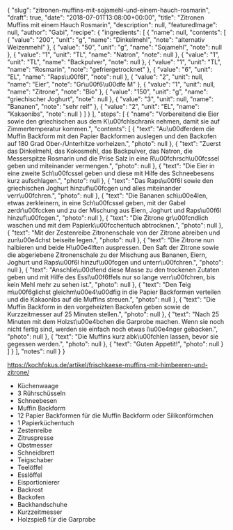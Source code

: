 {
    "slug": "zitronen-muffins-mit-sojamehl-und-einem-hauch-rosmarin",
    "draft": true,
    "date": "2018-07-01T13:08:00+00:00",
    "title": "Zitronen Muffins mit einem Hauch Rosmarin",
    "description": null,
    "featuredImage": null,
    "author": "Gabi",
    "recipe": {
        "ingredients": [
            {
                "name": null,
                "contents": [
                    {
                        "value": "200",
                        "unit": "g",
                        "name": "Dinkelmehl",
                        "note": "alternativ Weizenmehl"
                    },
                    {
                        "value": "50",
                        "unit": "g",
                        "name": "Sojamehl",
                        "note": null
                    },
                    {
                        "value": "1",
                        "unit": "TL",
                        "name": "Natron",
                        "note": null
                    },
                    {
                        "value": "1",
                        "unit": "TL",
                        "name": "Backpulver",
                        "note": null
                    },
                    {
                        "value": "1",
                        "unit": "TL",
                        "name": "Rosmarin",
                        "note": "gefriergetrocknet"
                    },
                    {
                        "value": "6",
                        "unit": "EL",
                        "name": "Raps\u00f6l",
                        "note": null
                    },
                    {
                        "value": "2",
                        "unit": null,
                        "name": "Eier",
                        "note": "Gr\u00f6\u00dfe M"
                    },
                    {
                        "value": "1",
                        "unit": null,
                        "name": "Zitrone",
                        "note": "Bio"
                    },
                    {
                        "value": "150",
                        "unit": "g",
                        "name": "griechischer Joghurt",
                        "note": null
                    },
                    {
                        "value": "3",
                        "unit": null,
                        "name": "Bananen",
                        "note": "sehr reif"
                    },
                    {
                        "value": "2",
                        "unit": "EL",
                        "name": "Kakaonibs",
                        "note": null
                    }
                ]
            }
        ],
        "steps": [
            {
                "name": "Vorbereitend die Eier sowie den griechischen aus dem K\u00fchlschrank nehmen, damit sie auf Zimmertemperatur kommen.",
                "contents": [
                    {
                        "text": "Au\u00dferdem die Muffin Backform mit den Papier Backformen auslegen und den Backofen auf 180 Grad Ober-\/Unterhitze vorheizen.",
                        "photo": null
                    },
                    {
                        "text": "Zuerst das Dinkelmehl, das Kokosmehl, das Backpulver, das Natron, die Messerspitze Rosmarin und die Prise Salz in eine R\u00fchrsch\u00fcssel geben und miteinander vermengen.",
                        "photo": null
                    },
                    {
                        "text": "Die Eier in eine zweite Sch\u00fcssel geben und diese mit Hilfe des Schneebesens kurz aufschlagen.",
                        "photo": null
                    },
                    {
                        "text": "Das Raps\u00f6l sowie den griechischen Joghurt hinzuf\u00fcgen und alles miteinander verr\u00fchren.",
                        "photo": null
                    },
                    {
                        "text": "Die Bananen sch\u00e4len, etwas zerkleinern, in eine Sch\u00fcssel geben, mit der Gabel zerdr\u00fccken und zu der Mischung aus Eiern, Joghurt und Raps\u00f6l hinzuf\u00fcgen.",
                        "photo": null
                    },
                    {
                        "text": "Die Zitrone gr\u00fcndlich waschen und mit dem Papierk\u00fcchentuch abtrocknen.",
                        "photo": null
                    },
                    {
                        "text": "Mit der Zestenreibe Zitronenschale von der Zitrone abreiben und zun\u00e4chst beiseite legen.",
                        "photo": null
                    },
                    {
                        "text": "Die Zitrone nun halbieren und beide H\u00e4lften auspressen. Den Saft der Zitrone sowie die abgeriebene Zitronenschale zu der Mischung aus Bananen, Eiern, Joghurt und Raps\u00f6l hinzuf\u00fcgen und unterr\u00fchren.",
                        "photo": null
                    },
                    {
                        "text": "Anschlie\u00dfend diese Masse zu den trockenen Zutaten geben und mit Hilfe des Essl\u00f6ffels nur so lange verr\u00fchren, bis kein Mehl mehr zu sehen ist.",
                        "photo": null
                    },
                    {
                        "text": "Den Teig m\u00f6glichst gleichm\u00e4\u00dfig in die Papier Backformen verteilen und die Kakaonibs auf die Muffins streuen.",
                        "photo": null
                    },
                    {
                        "text": "Die Muffin Backform in den vorgeheizten Backofen geben sowie de Kurzzeitmesser auf 25 Minuten stellen.",
                        "photo": null
                    },
                    {
                        "text": "Nach 25 Minuten mit dem Holzst\u00e4bchen die Garprobe machen.  Wenn sie noch nicht fertig sind, werden sie einfach noch etwas l\u00e4nger gebacken.",
                        "photo": null
                    },
                    {
                        "text": "Die Muffins kurz abk\u00fchlen lassen, bevor sie gegessen werden.",
                        "photo": null
                    },
                    {
                        "text": "Guten Appetit!",
                        "photo": null
                    }
                ]
            }
        ],
        "notes": null
    }
}

https://kochfokus.de/artikel/frischkaese-muffins-mit-himbeeren-und-zitrone/

- Küchenwaage
- 3 Rührschüsseln
- Schneebesen
- Muffin Backform
- 12 Papier Backformen für die Muffin Backform oder Silikonförmchen
- 1 Papierküchentuch
- Zestenreibe
- Zitruspresse
- Obstmesser
- Schneidbrett
- Teigschaber
- Teelöffel
- Esslöffel
- Eisportionierer
- Backrost
- Backofen
- Backhandschuhe
- Kurzzeitmesser
- Holzspieß für die Garprobe
